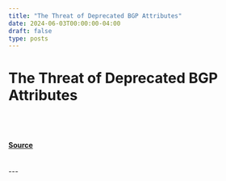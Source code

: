 ```yaml
---
title: "The Threat of Deprecated BGP Attributes"
date: 2024-06-03T00:00:00-04:00
draft: false
type: posts
---
```

# The Threat of Deprecated BGP Attributes

<br/>

<br/>


#### [Source](https://insights.sei.cmu.edu/blog/the-threat-of-deprecated-bgp-attributes/)

<br/>
---
